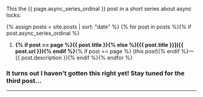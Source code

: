 This the {{ page.async_series_ordinal }} post in a short series about async
locks:

{% assign posts = site.posts | sort: "date" %}
{% for post in posts %}{% if post.async_series_ordinal %}
1. **{% if post == page %}{{ post.title }}{% else %}[{{ post.title }}]({{ post.url }}){% endif %}**{% if post == page %} (_this post_){% endif %}&mdash;{{ post.description }}{% endif %}{% endfor %}

### It turns out I haven't gotten this right yet! Stay tuned for the third post...

---